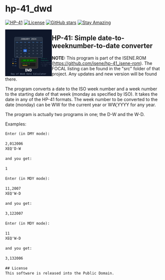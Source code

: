 # hp-41_dwd

[![HP-41](https://img.shields.io/badge/HP--41-Calculator-orange)](https://en.wikipedia.org/wiki/HP-41C)
[![License](https://img.shields.io/badge/License-Public%20Domain-brightgreen.svg)](https://unlicense.org/)
[![GitHub stars](https://img.shields.io/github/stars/isene/hp-41_dwd.svg)](https://github.com/isene/hp-41_dwd/stargazers)
[![Stay Amazing](https://img.shields.io/badge/Stay-Amazing-blue.svg)](https://isene.org)

<img src="img/dwd_logo.svg" align="left" width="150" height="150" alt="DWD Logo">

## HP-41: Simple date-to-weeknumber-to-date converter

**NOTE:** This program is part of the ISENE.ROM (https://github.com/isene/hp-41_isene-rom). The FOCAL listing can be found in the "src" folder of that project. Any updates and new version will be found there.

The program converts a date to the ISO week number and a week number to the starting date of that week (monday as specified by ISO). It takes the date in any of the HP-41 formats. The week number to be converted to the date (monday) can be WW for the current year or WW,YYYY for any year.

The program is actually two programs in one; the D-W and the W-D.

Examples:

```
Enter (in DMY mode):

2,012006
XEQ'D-W

and you get:

1

Enter (in MDY mode):

11,2007
XEQ'W-D

and you get:

3,122007

Enter (in MDY mode):

11
XEQ'W-D

and you get:

3,132006

## License
This software is released into the Public Domain.
```
